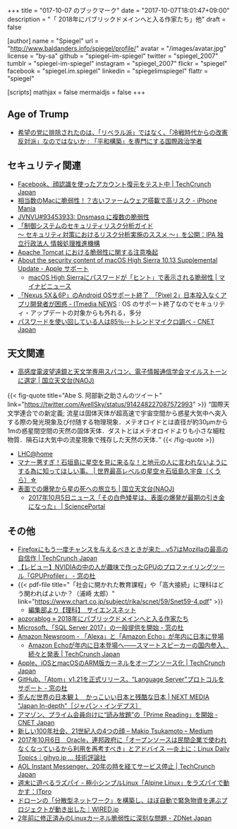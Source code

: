 +++
title = "017-10-07 のブックマーク"
date =  "2017-10-07T18:01:47+09:00"
description = "「 2018年にパブリックドメインへと入る作家たち」他"
draft = false

[author]
name      = "Spiegel"
url       = "http://www.baldanders.info/spiegel/profile/"
avatar    = "/images/avatar.jpg"
license   = "by-sa"
github    = "spiegel-im-spiegel"
twitter   = "spiegel_2007"
tumblr    = "spiegel-im-spiegel"
instagram = "spiegel_2007"
flickr    = "spiegel"
facebook  = "spiegel.im.spiegel"
linkedin  = "spiegelimspiegel"
flattr    = "spiegel"

[scripts]
  mathjax = false
  mermaidjs = false
+++

## Age of Trump

- [希望の党に排除されたのは、「リベラル派」ではなく、「冷戦時代からの改憲反対派」なのではないか : 「平和構築」を専門にする国際政治学者](http://shinodahideaki.blog.jp/archives/21011773.html)

## セキュリティ関連

- [Facebook、顔認識を使ったアカウント復元をテスト中 | TechCrunch Japan](http://jp.techcrunch.com/2017/09/30/20170929facebook-face-id/)
- [相当数のMacに脆弱性！？古いファームウェア搭載で高リスク - iPhone Mania](https://iphone-mania.jp/news-187526/)
- [JVNVU#93453933: Dnsmasq に複数の脆弱性](http://jvn.jp/vu/JVNVU93453933/)
- [「制御システムのセキュリティリスク分析ガイド<br />～ セキュリティ対策におけるリスク分析実施のススメ ～」を公開：IPA 独立行政法人 情報処理推進機構](https://www.ipa.go.jp/security/controlsystem/riskanalysis.html)
- [Apache Tomcat における脆弱性に関する注意喚起](http://www.jpcert.or.jp/at/2017/at170038.html)
- [About the security content of macOS High Sierra 10.13 Supplemental Update - Apple サポート](https://support.apple.com/ja-jp/HT208165)
    - [macOS High Sierraにパスワードが「ヒント」で表示される脆弱性 | マイナビニュース](http://news.mynavi.jp/news/2017/10/06/198/)
- [「Nexus 5X＆6P」のAndroid OSサポート終了　「Pixel 2」日本投入なくアプリ開発者が困惑 - ITmedia NEWS](http://www.itmedia.co.jp/news/articles/1710/06/news108.html) : OS のサポート終了なのでセキュリティ・アップデートの対象からも外れる，多分
- [パスワードを使い回している人は85％--トレンドマイクロ調べ - CNET Japan](https://japan.cnet.com/article/35108356/)

## 天文関連

- [高感度電波望遠鏡と天文学専用スパコン、電子情報通信学会マイルストーンに選定 | 国立天文台(NAOJ)](https://www.nao.ac.jp/news/topics/2017/20171002-ieice.html)

{{< fig-quote title="Abe S. 阿部新之助さんのツイート" link="https://twitter.com/AvellSky/status/914248227087572993" >}}
<q>国際天文学連合での新定義; 流星は固体天体が超高速で宇宙空間から惑星大気中へ突入する際の発光現象及び付随する物理現象．メテオロイドとは直径が約30μmから1mの惑星間空間の天然の固体天体．ダストとはメテオロイドよりも小さな細粒物質．隕石は大気中の流星現象で残存した天然の天体．</q>
{{< /fig-quote >}}

- [LHC@home](https://lhcathome.cern.ch/lhcathome/)
- [マナー悪すぎ！石垣島に星空を見に来るな！と地元の人に言われないようにする為に知ってほしい事。 | 世界最高レベルの星空☆石垣島久宇良（くうら）☆](http://goattours.com/2017/10/02/%e7%9f%b3%e5%9e%a3%e5%b3%b6%e3%81%ab%e6%98%9f%e7%a9%ba%e3%82%92%e8%a6%8b%e3%81%ab%e6%9d%a5%e3%82%8b%e3%81%aa%ef%bc%81%e3%81%a8%e5%9c%b0%e5%85%83%e3%81%ae%e4%ba%ba%e3%81%ab%e8%a8%80%e3%82%8f%e3%82%8c/)
- [表面での爆発から星の死への旅立ち | 国立天文台(NAOJ)](https://www.nao.ac.jp/news/science/2017/20171005-subaru-cfca.html)
    - [2017年10月5日ニュース「その白色矮星は、表面の爆発が最期の引き金になった」 | SciencePortal](http://scienceportal.jst.go.jp/news/newsflash_review/newsflash/2017/10/20171005_01.html)

## その他

- [Firefoxにもう一度チャンスを与えるべきときが来た…v57はMozillaの最高の自信作 | TechCrunch Japan](http://jp.techcrunch.com/2017/09/30/20170929its-time-to-give-firefox-another-chance/)
- [【レビュー】NVIDIAの中の人が趣味で作ったGPUのプロファイリングツール「GPUProfiler」 - 窓の杜](http://forest.watch.impress.co.jp/docs/review/1083619.html)
- {{< pdf-file title="「社会に開かれた教育課程」や「高大接続」に理科はどう関わればよいか？（浦崎 太郎）" link="https://www.chart.co.jp/subject/rika/scnet/59/Snet59-4.pdf" >}}
    - [編集部より【理科】　サイエンスネット](https://www.chart.co.jp/subject/rika/rika_scnet.html)
- [aozorablog » 2018年にパブリックドメインへと入る作家たち](http://www.aozora.gr.jp/aozorablog/?p=3998)
- [Microsoft、「SQL Server 2017」の一般提供を開始 - 窓の杜](http://forest.watch.impress.co.jp/docs/news/1084269.html)
- [Amazon Newsroom - 「Alexa」と「Amazon Echo」が年内に日本に登場](https://amazon-press.jp/Top-Navi/Press-releases/Presselist/Press-release/amazon/jp/Devices/2017/Amazon-Alexa-1002/)
    - [Amazon Echoが年内に日本登場へ——スマートスピーカーの国内参入、続々と発表 | TechCrunch Japan](http://jp.techcrunch.com/2017/10/02/amazon-echo-will-come-to-japan-in-2017/)
- [Apple、iOSとmacOSのARM版カーネルをオープンソース化 | TechCrunch Japan](http://jp.techcrunch.com/2017/10/02/20171001apple-open-sourced-the-kernel-of-ios-and-macos-for-arm-processors/)
- [GitHub、「Atom」v1.21を正式リリース。“Language Server”プロトコルをサポート - 窓の杜](http://forest.watch.impress.co.jp/docs/news/1084268.html)
- [歪んだ世界の日本観１　かっこいい日本と残酷な日本 | NEXT MEDIA "Japan In-depth"［ジャパン・インデプス］](http://japan-indepth.jp/?p=36376)
- [アマゾン、プライム会員向けに“読み放題”の「Prime Reading」を開始 - CNET Japan](https://japan.cnet.com/article/35108343/)
- [新しい100年社会、21世紀人の4つの顔 – Makio Tsukamoto – Medium](https://medium.com/@tsukamoto/%E6%96%B0%E3%81%97%E3%81%84100%E5%B9%B4%E7%A4%BE%E4%BC%9A-21%E4%B8%96%E7%B4%80%E4%BA%BA%E3%81%AE4%E3%81%A4%E3%81%AE%E9%A1%94-a09dfd214481)
- [2017年10月6日　Oracle，連邦政府に「オープンソースは民間企業で使われなくなっているから利用を再考すべき」とアドバイス ―炎上に：Linux Daily Topics｜gihyo.jp … 技術評論社](http://gihyo.jp/admin/clip/01/linux_dt/201710/06)
- [AOL Instant Messenger、20年の時を経てサービス停止 | TechCrunch Japan](http://jp.techcrunch.com/2017/10/07/20171006aol-instant-messenger-shut-down/)
- [週末に遊べるラズパイ - 極小シンプルLinux「Alpine Linux」をラズパイで動かす：ITpro](http://itpro.nikkeibp.co.jp/atcl/column/17/041900152/100500025/)
- [ドローンの「分散型ネットワーク」を構築し、ほぼ自動で緊急物資を運ぶプロジェクトが動き出した｜WIRED.jp](https://wired.jp/2017/10/05/drones-in-switzerlands/)
- [2年前に修正済みのLinuxカーネル脆弱性に深刻な問題 - ZDNet Japan](https://japan.zdnet.com/article/35108171/)
